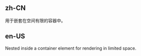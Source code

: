 ## zh-CN

用于嵌套在空间有限的容器中。

## en-US

Nested inside a container element for rendering in limited space.
